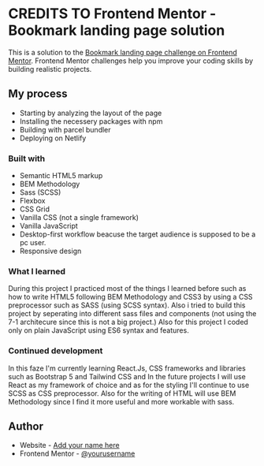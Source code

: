 # CREDITS TO Frontend Mentor - Bookmark landing page solution

This is a solution to the [Bookmark landing page challenge on Frontend Mentor](https://www.frontendmentor.io/challenges/bookmark-landing-page-5d0b588a9edda32581d29158). Frontend Mentor challenges help you improve your coding skills by building realistic projects.

## My process

- Starting by analyzing the layout of the page
- Installing the necessery packages with npm
- Building with parcel bundler
- Deploying on Netlify

### Built with

- Semantic HTML5 markup
- BEM Methodology
- Sass (SCSS)
- Flexbox
- CSS Grid
- Vanilla CSS (not a single framework)
- Vanilla JavaScript
- Desktop-first workflow beacuse the target audience is supposed to be a pc user.
- Responsive design

### What I learned

During this project I practiced most of the things I learned before such as how to write HTML5 following BEM Methodology and CSS3 by using a CSS preprocessor such as SASS (using SCSS syntax). Also i tried to build this project by seperating into different sass files and components (not using the 7-1 architecure since this is not a big project.)
Also for this project I coded only on plain JavaScript using ES6 syntax and features.

### Continued development

In this faze I'm currently learning React.Js, CSS frameworks and libraries such as Bootstrap 5 and Tailwind CSS and In the future projects I will use React as my framework of choice and as for the styling I'll continue to use SCSS as CSS preprocessor.
Also for the writing of HTML will use BEM Methodology since I find it more useful and more workable with sass.

## Author

- Website - [Add your name here](https://www.your-site.com)
- Frontend Mentor - [@yourusername](https://www.frontendmentor.io/profile/yourusername)
